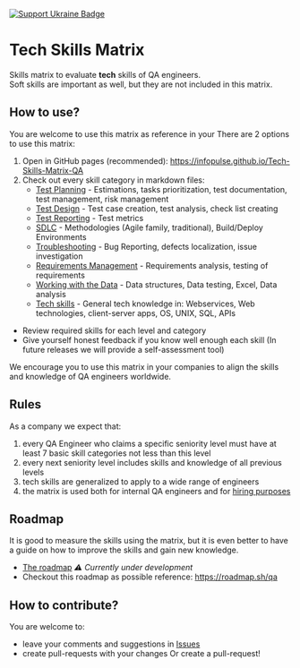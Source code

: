 [![Support Ukraine Badge](https://bit.ly/support-ukraine-now)](https://github.com/support-ukraine/support-ukraine)

# Tech Skills Matrix
Skills matrix to evaluate **tech** skills of QA engineers.  
Soft skills are important as well, but they are not included in this matrix.

## How to use?
You are welcome to use this matrix as reference in your 
There are 2 options to use this matrix:
1. Open in GitHub pages (recommended): https://infopulse.github.io/Tech-Skills-Matrix-QA
2. Check out every skill category in markdown files:
   - [Test Planning](matrix/01.%20planning.md) - Estimations, tasks prioritization, test documentation, test management, risk management
   - [Test Design](matrix/02.%20design.md) - Test case creation, test analysis, check list creating
   - [Test Reporting](matrix/03.%20reporting.md) - Test metrics
   - [SDLC](matrix/04.%20sdlc.md) - Methodologies (Agile family, traditional), Build/Deploy Environments
   - [Troubleshooting](matrix/05.%20troubleshooting.md) - Bug Reporting, defects localization, issue investigation
   - [Requirements Management](matrix/06.%20requirements.md) - Requirements analysis, testing of requirements
   - [Working with the Data](matrix/07.%20data.md) - Data structures, Data testing, Excel, Data analysis
   - [Tech skills](matrix/08.%20tech.md) - General tech knowledge in: Webservices, Web technologies, client-server apps, OS, UNIX, SQL, APIs

- Review required skills for each level and category
- Give yourself honest feedback if you know well enough each skill (In future releases we will provide a self-assessment tool)

We encourage you to use this matrix in your companies to align the skills and knowledge of QA engineers worldwide.

## Rules
As a company we expect that:
1. every QA Engineer who claims a specific seniority level must have at least 7 basic skill categories not less than this level
2. every next seniority level includes skills and knowledge of all previous levels
3. tech skills are generalized to apply to a wide range of engineers
4. the matrix is used both for internal QA engineers and for [hiring purposes](https://www.infopulse.com/join-us?specialization=9)

## Roadmap
It is good to measure the skills using the matrix, but it is even better to have a guide on how to improve the skills 
and gain new knowledge.  
- [The roadmap](roadmap/roadmap.md) _⚠️ Currently under development_  
- Checkout this roadmap as possible reference: https://roadmap.sh/qa

## How to contribute?
You are welcome to:
- leave your comments and suggestions in [Issues](https://github.com/infopulse/Tech-Skills-Matrix-QA/issues)
- create pull-requests with your changes
Or create a pull-request!
